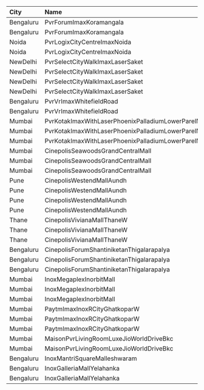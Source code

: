 | City      | Name                                                  | Language |  Time | Type            | Price | Capacity | Booked |
| :-------- | :---------------------------------------------------- | :------- | ----: | :-------------- | ----: | -------: | -----: |
| Bengaluru | PvrForumImaxKoramangala                               | English  | 11:55 | Classic         |  150₹ |      227 |     10 |
| Bengaluru | PvrForumImaxKoramangala                               | English  | 11:55 | Prime           |  180₹ |      120 |      7 |
| Noida     | PvrLogixCityCentreImaxNoida                           | English  | 12:00 | 3DPrime         |  390₹ |      157 |      0 |
| Noida     | PvrLogixCityCentreImaxNoida                           | English  | 12:00 | 3DRecliner      |  730₹ |       10 |      0 |
| NewDelhi  | PvrSelectCityWalkImaxLaserSaket                       | English  | 13:05 | 3DLoungerNormal |  350₹ |        5 |      0 |
| NewDelhi  | PvrSelectCityWalkImaxLaserSaket                       | English  | 13:05 | 3DClassic       |  300₹ |       65 |      1 |
| NewDelhi  | PvrSelectCityWalkImaxLaserSaket                       | English  | 13:05 | 3DPrime         |  350₹ |       70 |      8 |
| NewDelhi  | PvrSelectCityWalkImaxLaserSaket                       | English  | 13:05 | 3DRecliner      |  550₹ |        9 |      2 |
| Bengaluru | PvrVrImaxWhitefieldRoad                               | English  | 14:30 | Prime           |  170₹ |       85 |      4 |
| Bengaluru | PvrVrImaxWhitefieldRoad                               | English  | 14:30 | Classic         |  140₹ |      184 |      1 |
| Mumbai    | PvrKotakImaxWithLaserPhoenixPalladiumLowerParelMumbai | English  | 14:45 | 3DClassic       |  290₹ |       29 |      0 |
| Mumbai    | PvrKotakImaxWithLaserPhoenixPalladiumLowerParelMumbai | English  | 14:45 | 3DPrime         |  340₹ |      164 |      0 |
| Mumbai    | PvrKotakImaxWithLaserPhoenixPalladiumLowerParelMumbai | English  | 14:45 | 3DRecliner      |  470₹ |        8 |      0 |
| Mumbai    | CinepolisSeawoodsGrandCentralMall                     | English  | 15:10 | Normal          |  200₹ |       27 |      0 |
| Mumbai    | CinepolisSeawoodsGrandCentralMall                     | English  | 15:10 | Executive       |  200₹ |       51 |      0 |
| Mumbai    | CinepolisSeawoodsGrandCentralMall                     | English  | 15:10 | Premium         |  230₹ |       36 |      2 |
| Pune      | CinepolisWestendMallAundh                             | English  | 15:25 | Normal          |  210₹ |       20 |      0 |
| Pune      | CinepolisWestendMallAundh                             | English  | 15:25 | Executive       |  230₹ |       86 |      7 |
| Pune      | CinepolisWestendMallAundh                             | English  | 15:25 | Premium         |  250₹ |       25 |      6 |
| Pune      | CinepolisWestendMallAundh                             | English  | 15:25 | Vip             |  350₹ |        7 |      0 |
| Thane     | CinepolisVivianaMallThaneW                            | English  | 15:30 | Normal          |  210₹ |       39 |     20 |
| Thane     | CinepolisVivianaMallThaneW                            | English  | 15:30 | Executive       |  210₹ |      224 |    119 |
| Thane     | CinepolisVivianaMallThaneW                            | English  | 15:30 | Premium         |  240₹ |       57 |     31 |
| Bengaluru | CinepolisForumShantiniketanThigalarapalya             | English  | 15:35 | Premium         |  180₹ |       77 |      3 |
| Bengaluru | CinepolisForumShantiniketanThigalarapalya             | English  | 15:35 | Executive       |  180₹ |      126 |      3 |
| Bengaluru | CinepolisForumShantiniketanThigalarapalya             | English  | 15:35 | Normal          |  180₹ |       41 |      0 |
| Mumbai    | InoxMegaplexInorbitMall                               | English  | 18:15 | Executive       |  250₹ |       27 |      0 |
| Mumbai    | InoxMegaplexInorbitMall                               | English  | 18:15 | Premiere        |  250₹ |       69 |      0 |
| Mumbai    | InoxMegaplexInorbitMall                               | English  | 18:15 | Silver          |  250₹ |       39 |      0 |
| Mumbai    | PaytmImaxInoxRCityGhatkoparW                          | English  | 18:15 | Club            |  260₹ |       83 |      0 |
| Mumbai    | PaytmImaxInoxRCityGhatkoparW                          | English  | 18:15 | Executive       |  240₹ |        4 |      0 |
| Mumbai    | PaytmImaxInoxRCityGhatkoparW                          | English  | 18:15 | Royal           |  270₹ |       48 |      0 |
| Mumbai    | MaisonPvrLivingRoomLuxeJioWorldDriveBkc               | English  | 18:30 | 3DLuxe          |  750₹ |       32 |     16 |
| Mumbai    | MaisonPvrLivingRoomLuxeJioWorldDriveBkc               | English  | 18:30 | 3DLuxeSuperior  |  750₹ |       12 |     10 |
| Bengaluru | InoxMantriSquareMalleshwaram                          | English  | 21:20 | Club            |  350₹ |      159 |      0 |
| Bengaluru | InoxGalleriaMallYelahanka                             | English  | 21:20 | Club            |  370₹ |       54 |      0 |
| Bengaluru | InoxGalleriaMallYelahanka                             | English  | 21:20 | Executive       |  350₹ |      226 |      0 |